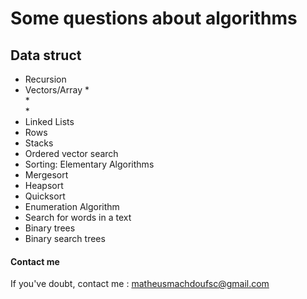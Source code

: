 # Some questions about algorithms

## Data struct

* Recursion
* Vectors/Array
    *  
    *  
    *  
* Linked Lists
* Rows
* Stacks
* Ordered vector search
* Sorting: Elementary Algorithms
* Mergesort
* Heapsort
* Quicksort
* Enumeration Algorithm
* Search for words in a text
* Binary trees
* Binary search trees



#### Contact me

If you've doubt, contact me : matheusmachdoufsc@gmail.com
